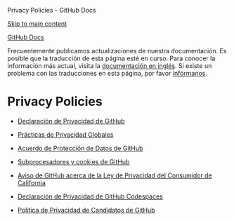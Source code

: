 Privacy Policies - GitHub Docs

[Skip to main content](#main-content)

[](/es)[GitHub Docs](/es)

Frecuentemente publicamos actualizaciones de nuestra documentación. Es posible que la traducción de esta página esté en curso. Para conocer la información más actual, visita la [documentación en inglés](/en). Si existe un problema con las traducciones en esta página, por favor [infórmanos](https://github.com/contact?form[subject]=translation%20issue%20on%20docs.github.com&form[comments]=).

Privacy Policies
==========

* [Declaración de Privacidad de GitHub](/es/site-policy/privacy-policies/github-privacy-statement)

* [Prácticas de Privacidad Globales](/es/site-policy/privacy-policies/global-privacy-practices)

* [Acuerdo de Protección de Datos de GitHub](/es/site-policy/privacy-policies/github-data-protection-agreement)

* [Subprocesadores y cookies de GitHub](/es/site-policy/privacy-policies/github-subprocessors-and-cookies)

* [Aviso de GitHub acerca de la Ley de Privacidad del Consumidor de California](/es/site-policy/privacy-policies/githubs-notice-about-the-california-consumer-privacy-act)

* [Declaración de Privacidad de GitHub Codespaces](/es/site-policy/privacy-policies/github-codespaces-privacy-statement)

* [Política de Privacidad de Candidatos de GitHub](/es/site-policy/privacy-policies/github-candidate-privacy-policy)
